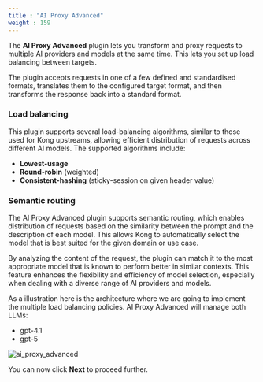 ```yaml
---
title : "AI Proxy Advanced"
weight : 159
---
```


The **AI Proxy Advanced** plugin lets you transform and proxy requests to multiple AI providers and models at the same time. This lets you set up load balancing between targets.

The plugin accepts requests in one of a few defined and standardised formats, translates them to the configured target format, and then transforms the response back into a standard format.


### Load balancing
This plugin supports several load-balancing algorithms, similar to those used for Kong upstreams, allowing efficient distribution of requests across different AI models. The supported algorithms include:

* **Lowest-usage**
* **Round-robin** (weighted)
* **Consistent-hashing** (sticky-session on given header value)



### Semantic routing

The AI Proxy Advanced plugin supports semantic routing, which enables distribution of requests based on the similarity between the prompt and the description of each model. This allows Kong to automatically select the model that is best suited for the given domain or use case.

By analyzing the content of the request, the plugin can match it to the most appropriate model that is known to perform better in similar contexts. This feature enhances the flexibility and efficiency of model selection, especially when dealing with a diverse range of AI providers and models.

As a illustration here is the architecture where we are going to implement the multiple load balancing policies. AI Proxy Advanced will manage both LLMs:
* gpt-4.1
* gpt-5

![ai_proxy_advanced](/static/images/ai_proxy_advanced.png)


You can now click **Next** to proceed further.